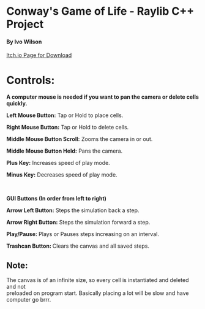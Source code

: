 ﻿<h1>Conway's Game of Life - Raylib C++ Project</h1>
<h4>By Ivo Wilson</h4>

<a href="https://theonlypuggo.itch.io/conways-game-of-life">Itch.io Page for Download</a>

<h1>Controls:</h1>
<p><b>A computer mouse is needed if you want to pan the camera or delete cells quickly.</b></p>
<p><b>Left Mouse Button:</b> Tap or Hold to place cells.</p>
<p><b>Right Mouse Button:</b> Tap or Hold to delete cells.</p>
<p><b>Middle Mouse Button Scroll:</b> Zooms the camera in or out.</p>
<p><b>Middle Mouse Button Held:</b> Pans the camera.</p>
<p><b>Plus Key:</b> Increases speed of play mode.</p>
<p><b>Minus Key:</b> Decreases speed of play mode.</p>

<br>

<p><b>GUI Buttons (In order from left to right)</b></p>
<p><b>Arrow Left Button:</b> Steps the simulation back a step.</p>
<p><b>Arrow Right Button:</b> Steps the simulation forward a step.</p>
<p><b>Play/Pause:</b> Plays or Pauses steps increasing on an interval.</p>
<p><b>Trashcan Button: </b>Clears the canvas and all saved steps.</p>

<h2>Note:</h2>
<p>The canvas is of an infinite size, so every cell is instantiated and deleted and not
<br>preloaded on program start. Basically placing a lot will be slow and have computer go brrr.</p>
